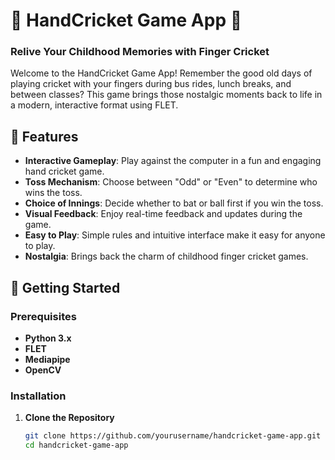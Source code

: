 # 🏏 HandCricket Game App 🏏

### Relive Your Childhood Memories with Finger Cricket

Welcome to the HandCricket Game App! Remember the good old days of playing cricket with your fingers during bus rides, lunch breaks, and between classes? This game brings those nostalgic moments back to life in a modern, interactive format using FLET.

## 🌟 Features

- **Interactive Gameplay**: Play against the computer in a fun and engaging hand cricket game.
- **Toss Mechanism**: Choose between "Odd" or "Even" to determine who wins the toss.
- **Choice of Innings**: Decide whether to bat or ball first if you win the toss.
- **Visual Feedback**: Enjoy real-time feedback and updates during the game.
- **Easy to Play**: Simple rules and intuitive interface make it easy for anyone to play.
- **Nostalgia**: Brings back the charm of childhood finger cricket games.

## 🚀 Getting Started

### Prerequisites

- **Python 3.x**
- **FLET**
- **Mediapipe**
- **OpenCV**

### Installation

1. **Clone the Repository**

   ```bash
   git clone https://github.com/yourusername/handcricket-game-app.git
   cd handcricket-game-app
